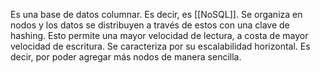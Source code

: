 Es una base de datos columnar. Es decir, es [[NoSQL]]. Se organiza en nodos y los datos se distribuyen a través de estos con una clave de hashing. Esto permite una mayor velocidad de lectura, a costa de mayor velocidad de escritura. Se caracteriza por su escalabilidad horizontal. Es decir, por poder agregar más nodos de manera sencilla.
